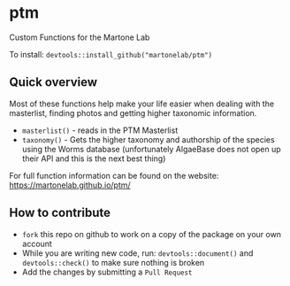 # ptm
Custom Functions for the Martone Lab

To install: `devtools::install_github("martonelab/ptm")`

## Quick overview
Most of these functions help make your life easier when dealing with the masterlist, finding photos and getting higher taxonomic information.

- `masterlist()` - reads in the PTM Masterlist
- `taxonomy()` - Gets the higher taxonomy and authorship of the species using the Worms database (unfortunately AlgaeBase does not open up their API and this is the next best thing)

For full function information can be found on the website: https://martonelab.github.io/ptm/

## How to contribute
- `fork` this repo on github to work on a copy of the package on your own account
- While you are writing new code, run: `devtools::document()` and `devtools::check()` to make sure nothing is broken
- Add the changes by submitting a `Pull Request`
